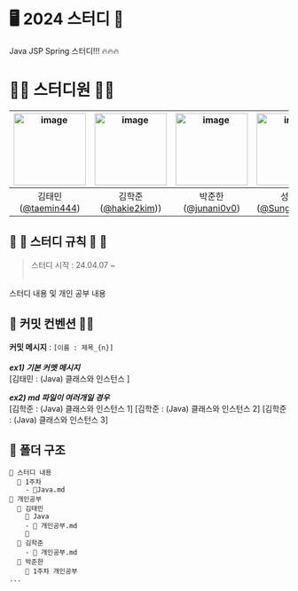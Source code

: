 # 🖥 2024 스터디 🌱
Java JSP Spring 스터디!!! 🔥🔥🔥

# 👨‍💻 스터디원 👩‍💻
<img height="130" alt="image" src=""> | <img height="130" alt="image" src="https://github.com/InitTester/codingTest/assets/143479869/565965ad-d39a-4cb8-88ac-b88d8f7c68aa"> | <img height="130" alt="image" src=""> | <img height="130" alt="image" src=""> | <img height="130" alt="image" src=""> | <img height="130" alt="image" src="https://github.com/InitTester/codingTest/assets/143479869/600755eb-304c-4583-b403-0a1ceb089f7d"> | <img height="130" alt="image" src=""> 
:---: | :---: | :---: | :---: | :---: |  :---: |  :---: |  
김태민([@taemin444](https://github.com/taemin444)) | 김학준([@hakie2kim](https://github.com/hakie2kim))) | 박준한([@junani0v0](https://github.com/junani0v0)) | 성태현([@SungTaehyun](https://github.com/SungTaehyun)) | 엄수경([@eunoia73](https://github.com/eunoia73)) | 전임경([@InitTester](https://github.com/InitTester)) | 전재승([@wjswotmd2](https://github.com/wjswotmd2))

## 👏 👏 스터디 규칙 👏 👏
> 스터디 시작 : 24.04.07 ~ <br/><br/>

스터디 내용 및 개인 공부 내용 

## 🙋 커밋 컨벤션 🙋‍♀️
**커밋 메시지** : ``[이름 : 제목_{n}]`` <br/><br/>
_**ex1) 기본 커멧 메시지**_ <br/>
[김태민 : (Java) 클래스와 인스턴스 ]

_**ex2) md 파일이 여러개일 경우**_ <br/>
[김학준 : (Java) 클래스와 인스턴스 1]
[김학준 : (Java) 클래스와 인스턴스 2]
[김학준 : (Java) 클래스와 인스턴스 3]

## 📂 폴더 구조
```
📂 스터디 내용
  📂 1주차
    - 📃Java.md
📂 개인공부
  📂 김태민
    📂 Java
    - 📃 개인공부.md
    📂
  📂 김학준
    - 📃 개인공부.md
  📂 박준한
    📂 1주차 개인공부
...
```
